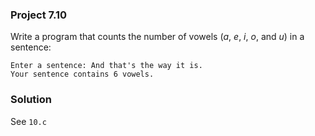 ### Project 7.10
Write a program that counts the number of vowels (*a*, *e*, *i*, *o*, and *u*) in a sentence:
```
Enter a sentence: And that's the way it is.
Your sentence contains 6 vowels.
```

### Solution
See `10.c`
